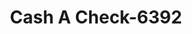 ---
f_zip-code: 42743
f_state-code: KY
title: Cash A Check-6392
f_phone: 270-299-2383
f_city-only: Greensburg
f_address: 857 Campbellsville Road Greensburg
f_location-unique-id: '6392'
slug: cash-a-check-6392
updated-on: '2024-05-30T13:46:58.046Z'
created-on: '2024-05-30T13:36:59.803Z'
published-on: '2024-05-30T13:54:32.469Z'
f_city-state: cms/city/greensburg-ky.md
f_company: cms/company/cash-a-check.md
f_state: cms/state/kentucky.md
layout: '[payday-loan].html'
tags: payday-loan
---